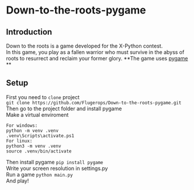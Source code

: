 # Down-to-the-roots-pygame
## Introduction
Down to the roots is a game developed for the X-Python contest. </br>
In this game, you play as a fallen warrior who must survive in the abyss of roots to resurrect and reclaim your former glory.
**The game uses [pygame](https://www.pygame.org/news) ** 
## Setup
First you need to `clone` project </br>
```git clone https://github.com/Flugerops/Down-to-the-roots-pygame.git``` </br>
Then go to the project folder and install pygame </br>
Make a virtual enviroment</br>
```
For windows:
python -m venv .venv
.venv\Scripts\activate.ps1
For linux:
python3 -m venv .venv
source .venv/bin/activate
```
Then install pygame
```pip install pygame``` </br>
Write your screen resolution in settings.py</br>
Run a game
```python main.py```</br>
And play!

